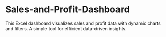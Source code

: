 # Sales-and-Profit-Dashboard
This Excel dashboard visualizes sales and profit data with dynamic charts and filters. A simple tool for efficient data-driven insights.

